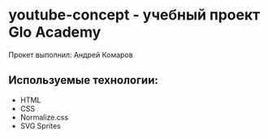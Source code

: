 # youtube-concept - учебный проект Glo Academy
Прокет выполнил: Андрей Комаров

## Используемые технологии:
- HTML
- CSS
- Normalize.css
- SVG Sprites
